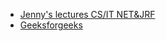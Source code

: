 - [Jenny's lectures CS/IT NET&JRF](https://www.youtube.com/watch?v=lVR2u9lsxl8&list=PLdo5W4Nhv31aBrJE1WS4MR9LRfbmZrAQu)
- [Geeksforgeeks](https://www.geeksforgeeks.org/dynamic-programming/?ref=ghm)
